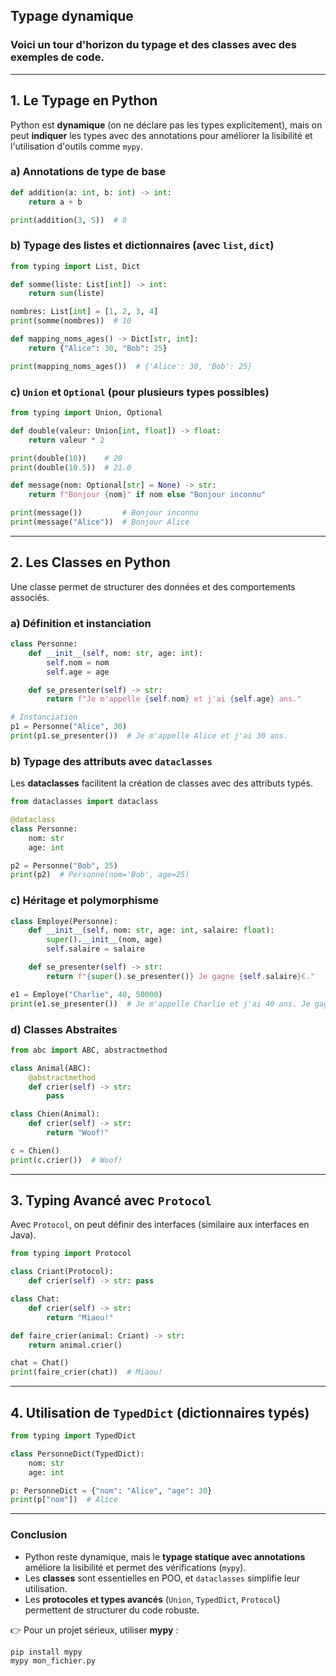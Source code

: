 ## **Typage dynamique**

### Voici un tour d'horizon du typage et des classes avec des exemples de code.

---

## 1. **Le Typage en Python**
Python est **dynamique** (on ne déclare pas les types explicitement), mais on peut **indiquer** les types avec des annotations pour améliorer la lisibilité et l'utilisation d'outils comme `mypy`.

### a) Annotations de type de base
```python
def addition(a: int, b: int) -> int:
    return a + b

print(addition(3, 5))  # 8
```

### b) Typage des listes et dictionnaires (avec `list`, `dict`)
```python
from typing import List, Dict

def somme(liste: List[int]) -> int:
    return sum(liste)

nombres: List[int] = [1, 2, 3, 4]
print(somme(nombres))  # 10

def mapping_noms_ages() -> Dict[str, int]:
    return {"Alice": 30, "Bob": 25}

print(mapping_noms_ages())  # {'Alice': 30, 'Bob': 25}
```

### c) `Union` et `Optional` (pour plusieurs types possibles)
```python
from typing import Union, Optional

def double(valeur: Union[int, float]) -> float:
    return valeur * 2

print(double(10))    # 20
print(double(10.5))  # 21.0

def message(nom: Optional[str] = None) -> str:
    return f"Bonjour {nom}" if nom else "Bonjour inconnu"

print(message())         # Bonjour inconnu
print(message("Alice"))  # Bonjour Alice
```

---

## 2. **Les Classes en Python**
Une classe permet de structurer des données et des comportements associés.

### a) Définition et instanciation
```python
class Personne:
    def __init__(self, nom: str, age: int):
        self.nom = nom
        self.age = age

    def se_presenter(self) -> str:
        return f"Je m'appelle {self.nom} et j'ai {self.age} ans."

# Instanciation
p1 = Personne("Alice", 30)
print(p1.se_presenter())  # Je m'appelle Alice et j'ai 30 ans.
```

### b) Typage des attributs avec `dataclasses`
Les **dataclasses** facilitent la création de classes avec des attributs typés.

```python
from dataclasses import dataclass

@dataclass
class Personne:
    nom: str
    age: int

p2 = Personne("Bob", 25)
print(p2)  # Personne(nom='Bob', age=25)
```

### c) Héritage et polymorphisme
```python
class Employe(Personne):
    def __init__(self, nom: str, age: int, salaire: float):
        super().__init__(nom, age)
        self.salaire = salaire

    def se_presenter(self) -> str:
        return f"{super().se_presenter()} Je gagne {self.salaire}€."

e1 = Employe("Charlie", 40, 50000)
print(e1.se_presenter())  # Je m'appelle Charlie et j'ai 40 ans. Je gagne 50000€.
```

### d) Classes Abstraites
```python
from abc import ABC, abstractmethod

class Animal(ABC):
    @abstractmethod
    def crier(self) -> str:
        pass

class Chien(Animal):
    def crier(self) -> str:
        return "Woof!"

c = Chien()
print(c.crier())  # Woof!
```

---

## 3. **Typing Avancé avec `Protocol`**
Avec `Protocol`, on peut définir des interfaces (similaire aux interfaces en Java).

```python
from typing import Protocol

class Criant(Protocol):
    def crier(self) -> str: pass

class Chat:
    def crier(self) -> str:
        return "Miaou!"

def faire_crier(animal: Criant) -> str:
    return animal.crier()

chat = Chat()
print(faire_crier(chat))  # Miaou!
```

---

## 4. **Utilisation de `TypedDict` (dictionnaires typés)**
```python
from typing import TypedDict

class PersonneDict(TypedDict):
    nom: str
    age: int

p: PersonneDict = {"nom": "Alice", "age": 30}
print(p["nom"])  # Alice
```

---

### **Conclusion**
- Python reste dynamique, mais le **typage statique avec annotations** améliore la lisibilité et permet des vérifications (`mypy`).
- Les **classes** sont essentielles en POO, et `dataclasses` simplifie leur utilisation.
- Les **protocoles et types avancés** (`Union`, `TypedDict`, `Protocol`) permettent de structurer du code robuste.

👉 Pour un projet sérieux, utiliser **mypy** :
```sh
pip install mypy
mypy mon_fichier.py
```
